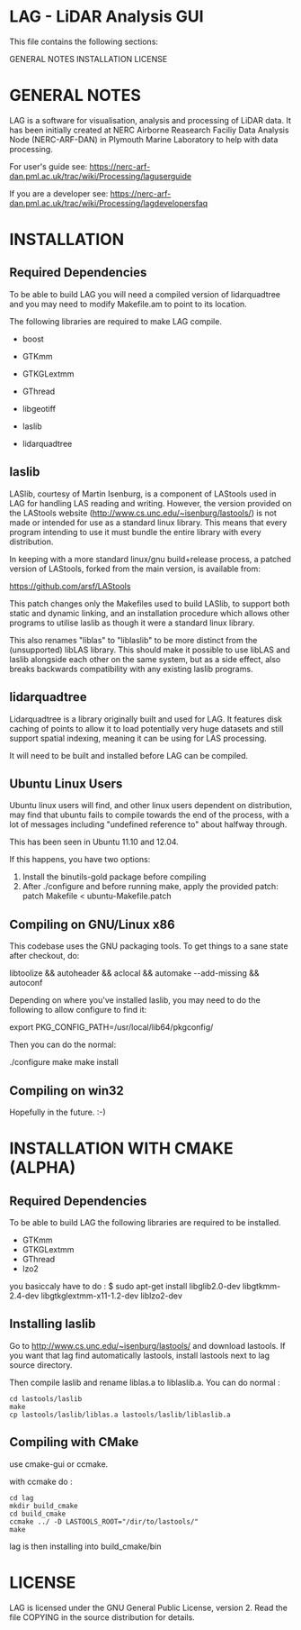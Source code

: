 LAG - LiDAR Analysis GUI
========================

This file contains the following sections:

GENERAL NOTES
INSTALLATION
LICENSE

GENERAL NOTES
=============
LAG is a software for visualisation, analysis and processing of LiDAR data. It has
been initially created at NERC Airborne Reasearch Faciliy Data Analysis Node (NERC-ARF-DAN) in Plymouth Marine
Laboratory to help with data processing.

For user's guide see: https://nerc-arf-dan.pml.ac.uk/trac/wiki/Processing/laguserguide

If you are a developer see: https://nerc-arf-dan.pml.ac.uk/trac/wiki/Processing/lagdevelopersfaq

INSTALLATION
============

Required Dependencies
---------------------

To be able to build LAG you will need a compiled version of lidarquadtree and
you may need to modify Makefile.am to point to its location.

The following libraries are required to make LAG compile.
   * boost
   * GTKmm
   * GTKGLextmm
   * GThread
   * libgeotiff

   * laslib
   * lidarquadtree

laslib
------

LASlib, courtesy of Martin Isenburg, is a component of LAStools used in LAG for
handling LAS reading and writing. However, the version provided on the LAStools
website (http://www.cs.unc.edu/~isenburg/lastools/) is not made or intended for
use as a standard linux library. This means that every program intending to use
it must bundle the entire library with every distribution.

In keeping with a more standard linux/gnu build+release process, a patched
version of LAStools, forked from the main version, is available from:

https://github.com/arsf/LAStools

This patch changes only the Makefiles used to build LASlib, to support both 
static and dynamic linking, and an installation procedure which allows other 
programs to utilise laslib as though it were a standard linux library.

This also renames "liblas" to "liblaslib" to be more distinct from the
(unsupported) libLAS library. This should make it possible to use libLAS and
laslib alongside each other on the same system, but as a side effect, also
breaks backwards compatibility with any existing laslib programs.

lidarquadtree
-------------

Lidarquadtree is a library originally built and used for LAG. It features disk
caching of points to allow it to load potentially very huge datasets and still
support spatial indexing, meaning it can be using for LAS processing.

It will need to be built and installed before LAG can be compiled.

Ubuntu Linux Users
------------------

Ubuntu linux users will find, and other linux users dependent on distribution,
may find that ubuntu fails to compile towards the end of the process, with a
lot of messages including "undefined reference to" about halfway through.

This has been seen in Ubuntu 11.10 and 12.04.

If this happens, you have two options:
1) Install the binutils-gold package before compiling
2) After ./configure and before running make, apply the provided patch:
   patch Makefile < ubuntu-Makefile.patch

Compiling on GNU/Linux x86
--------------------------

This codebase uses the GNU packaging tools.  To get things to a sane state
after checkout, do:

libtoolize && autoheader && aclocal && automake --add-missing && autoconf

Depending on where you've installed laslib, you may need to do the following 
to allow configure to find it:

export PKG_CONFIG_PATH=/usr/local/lib64/pkgconfig/

Then you can do the normal:

./configure
make
make install

Compiling on win32
------------------

Hopefully in the future. :-)


INSTALLATION WITH CMAKE (ALPHA)
===============================

Required Dependencies
---------------------

To be able to build LAG the following libraries are required to be installed.
   * GTKmm
   * GTKGLextmm
   * GThread
   * lzo2

you basiccaly have to do :
   $ sudo apt-get install libglib2.0-dev libgtkmm-2.4-dev libgtkglextmm-x11-1.2-dev liblzo2-dev

Installing laslib
--------------------

Go to http://www.cs.unc.edu/~isenburg/lastools/ and download lastools. If 
you want that lag find automatically lastools, install lastools next to lag source directory.

Then compile laslib and rename liblas.a to liblaslib.a. You can do normal :

    cd lastools/laslib
    make
    cp lastools/laslib/liblas.a lastools/laslib/liblaslib.a


Compiling with CMake
--------------------------

use cmake-gui or ccmake.

with ccmake do :

    cd lag
    mkdir build_cmake
    cd build_cmake
    ccmake ../ -D LASTOOLS_ROOT="/dir/to/lastools/"
    make

lag is then installing into build_cmake/bin


LICENSE
=======

LAG is licensed under the GNU General Public License, version 2. 
Read the file COPYING in the source distribution for details.
